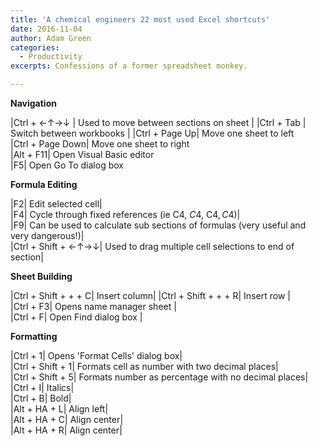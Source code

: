 ```yaml
---
title: 'A chemical engineers 22 most used Excel shortcuts'
date: 2016-11-04
author: Adam Green
categories:
  - Productivity
excerpts: Confessions of a former spreadsheet monkey.

---
```


**Navigation**

|Ctrl + ←↑→↓ |	Used to move between sections on sheet |
|Ctrl + Tab |	Switch between workbooks |
|Ctrl + Page Up|	Move one sheet to left			
|Ctrl + Page Down|	Move one sheet to right			
|Alt + F11|	Open Visual Basic editor			
|F5|	Open Go To dialog box

**Formula Editing**

|F2|	Edit selected cell|			
|F4|	Cycle through fixed references (ie C4, $C$4, C$4, C$4)|			
|F9|	Can be used to calculate sub sections of formulas (very useful and very dangerous!)|			
|Ctrl + Shift + ←↑→↓|	Used to drag multiple cell selections to end of section|

**Sheet Building**

|Ctrl + Shift + + + C|	Insert column|
|Ctrl + Shift + + + R|	Insert row |			
|Ctrl + F3|	Opens name manager sheet |			
|Ctrl + F|	Open Find dialog box |

**Formatting**

|Ctrl + 1|	Opens 'Format Cells' dialog box|			
|Ctrl + Shift + 1|	Formats cell as number with two decimal places|			
|Ctrl + Shift + 5|	Formats number as percentage with no decimal places|			
|Ctrl + I|	Italics|			
|Ctrl + B|	Bold|			
|Alt + HA + L|	Align left|			
|Alt + HA + C|	Align center|			
|Alt + HA + R|	Align center|
